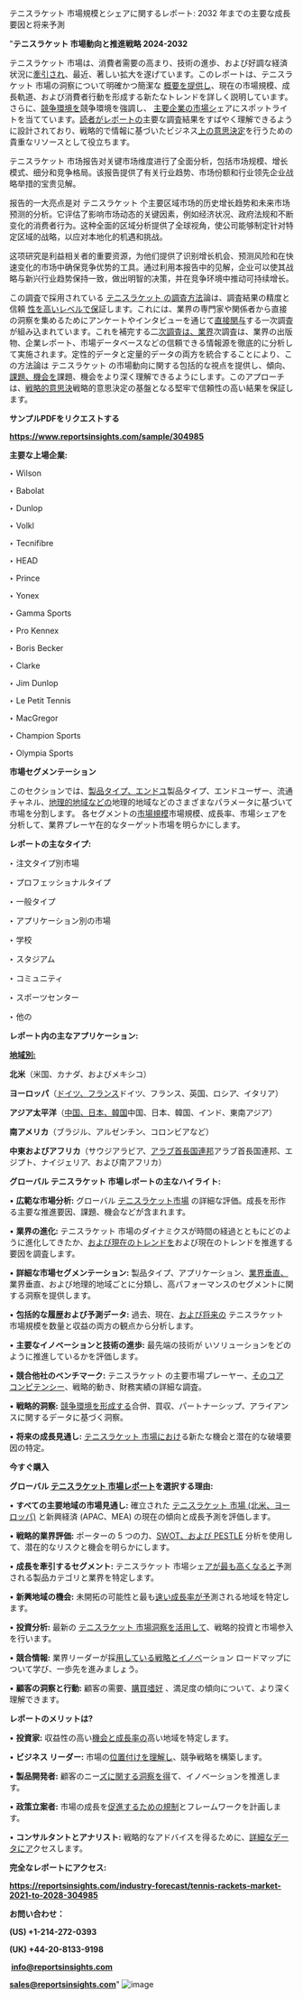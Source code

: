 テニスラケット 市場規模とシェアに関するレポート: 2032 年までの主要な成長要因と将来予測

"<strong>テニスラケット 市場動向と推進戦略 2024-2032</strong>

テニスラケット 市場は、消費者需要の高まり、技術の進歩、および好調な経済状況に<a href=https://reportsinsights.com/fr/industry-forecast/paintball-gun-market-2021-to-2028-313228>牽引され</a>、最近、著しい拡大を遂げています。このレポートは、テニスラケット 市場の洞察について明確かつ簡潔な
<a href=https://reportsinsights.com/es/industry-forecast/shoe-care-products-market-2021-to-2028-302575>概要を提供し</a>、現在の市場規模、成長軌道、および消費者行動を形成する新たなトレンドを詳しく説明しています。さらに、<a href=https://reportsinsights.com/ja/industry-forecast/printed-sensors-market-2021-to-2028-308066>競争環境を</a>競争環境を強調し、
<a href=https://reportsinsights.com/ja/industry-forecast/feller-bunchers-market-2021-to-2028-316465>主要企業の市場シ</a>ェアにスポットライトを当てています。<a href=https://reportsinsights.com/nl/industry-forecast/digital-ceramic-inks-market-2021-to-2028-307109>読者がレポートの</a>主要な調査結果をすばやく理解できるように設計されており、戦略的で情報に基づいたビジネス<a href=https://www.linkedin.com/pulse/vorgelatinierte-st%C3%A4rke-markt-gr%C3%B6%C3%9Fe-und-anteil-yxjdc/>上の意思決定</a>を行うための貴重なリソースとして役立ちます。

テニスラケット 市场报告对关键市场维度进行了全面分析，包括市场规模、增长模式、细分和竞争格局。该报告提供了有关行业趋势、市场份额和行业领先企业战略举措的宝贵见解。

报告的一大亮点是对 テニスラケット 个主要区域市场的历史增长趋势和未来市场预测的分析。它评估了影响市场动态的关键因素，例如经济状况、政府法规和不断变化的消费者行为。这种全面的区域分析提供了全球视角，使公司能够制定针对特定区域的战略，以应对本地化的机遇和挑战。

这项研究是利益相关者的重要资源，为他们提供了识别增长机会、预测风险和在快速变化的市场中确保竞争优势的工具。通过利用本报告中的见解，企业可以使其战略与新兴行业趋势保持一致，做出明智的决策，并在竞争环境中推动可持续增长。

この調査で採用されている <a href=https://www.linkedin.com/pulse/europe-electronic-skin-market-landscape-2024-competitive-insights-wdjbf/>テニスラケット の調査方法</a>論は、調査結果の精度と信頼
<a href=https://reportsinsights.com/de/industry-forecast/us-female-sex-toys-market-410246>性を高いレベルで保</a>証します。これには、業界の専門家や関係者から直接の洞察を集めるためにアンケートやインタビューを通じて<a href=https://reportsinsights.com/de/industry-forecast/electric-axle-drive-systems-market-2021-to-2028-314609>直接関与</a>する一次調査が組み込まれています。これを補完する二<a href=https://reportsinsights.com/de/industry-forecast/indoor-plant-market-2021-to-2028-301829>次調査は、業界</a>次調査は、業界の出版物、企業レポート、市場データベースなどの信頼できる情報源を徹底的に分析して実施されます。定性的データと定量的データの両方を統合することにより、この方法論は テニスラケット の市場動向に関する包括的な視点を提供し、傾向、<a href=https://reportsinsights.com/zh/industry-forecast/bottle-top-filters-market-demand-by-regional-317780>課題、機会を</a>課題、機会をより深く理解できるようにします。このアプローチは、<a href=https://www.linkedin.com/pulse/lineare-spannungsregler-markt-2024-2032-cgdkf/>戦略的意思決</a>戦略的意思決定の基盤となる堅牢で信頼性の高い結果を保証します。

<strong><b>サンプルPDFをリクエストする</b></strong>

<a href=https://www.reportsinsights.com/sample/304985><strong><u>https://www.reportsinsights.com/sample/304985</u></strong></a>

<strong>主要な上場企業:</strong>

‣ Wilson

‣ Babolat

‣ Dunlop

‣ Volkl

‣ Tecnifibre

‣ HEAD

‣ Prince

‣ Yonex

‣ Gamma Sports

‣ Pro Kennex

‣ Boris Becker

‣ Clarke

‣ Jim Dunlop

‣ Le Petit Tennis

‣ MacGregor

‣ Champion Sports

‣ Olympia Sports

<strong>市場セグメンテーション</strong>

このセクションでは、<a href=https://reportsinsights.com/fr/industry-forecast/aerosols-market-2021-to-2028-303232>製品タイプ、エンドユ</a>製品タイプ、エンドユーザー、流通チャネル、<a href=https://www.linkedin.com/pulse/di-isononylphthalat-dinp-markt-prognosen-bis-2032-strategien-fweoc/>地理的地域などの</a>地理的地域などのさまざまなパラメータに基づいて市場を分割します。 各セグメントの<a href=https://reportsinsights.com/sv/industry-forecast/us-web-real-time-communication-webrtc-market-405218>市場規模</a>市場規模、成長率、市場シェアを分析して、業界プレーヤ<a href=https://reportsinsights.com/es/industry-forecast/high-purity-quartz-market-2021-to-2028-316142></a>在的なターゲット市場を明らかにします。

<strong>レポートの主なタイプ:</strong>

  ‣ 注文タイプ別市場

‣ プロフェッショナルタイプ

‣ 一般タイプ

‣ アプリケーション別の市場

‣ 学校

‣ スタジアム

‣ コミュニティ

‣ スポーツセンター

‣ 他の

<strong>レポート内の主なアプリケーション:</strong>



<strong><u>地域別</u></strong><strong><u>:</u></strong>

<strong>北米</strong>（米国、カナダ、およびメキシコ）

<strong>ヨーロッパ</strong>（<a href=https://reportsinsights.com/zh/industry-forecast/coffee-vending-machines-market-2021-to-2028-305223>ドイツ、フランス</a>ドイツ、フランス、英国、ロシア、イタリア）

<strong>アジア太平洋</strong>（<a href=https://reportsinsights.com/nl/industry-forecast/us-gamification-in-education-market-402759>中国、日本、韓国</a>中国、日本、韓国、インド、東南アジア）

<strong>南アメリカ</strong>（ブラジル、アルゼンチン、コロンビアなど）

<strong>中東およびアフリカ</strong>（サウジアラビア、<a href=https://reportsinsights.com/sv/industry-forecast/hotel-pms-market-2021-to-2028-310345>アラブ首長国連邦</a>アラブ首長国連邦、エジプト、ナイジェリア、および南アフリカ）

<strong>グローバル テニスラケット 市場レポートの主なハイライト:</strong>

• <strong>広範な市場分析:</strong> グローバル <a href=https://www.linkedin.com/pulse/europe-biomedical-warming-thawing-devices-market-analysis-wvnbc/>テニスラケット市場</a> の詳細な評価。成長を形作る主要な推進要因、課題、機会などが含まれます。

• <strong>業界の進化:</strong> テニスラケット 市場のダイナミクスが時間の経過とともにどのように進化してきたか、<a href=https://reportsinsights.com/de/industry-forecast/us-cigarettes-market-411080>および現在のトレンドを</a>および現在のトレンドを推進する要因を調査します。

• <strong>詳細な市場セグメンテーション:</strong> 製品タイプ、アプリケーション、<a href=https://reportsinsights.com/fr/industry-forecast/electric-axle-drive-systems-market-2021-to-2028-314609>業界垂直、</a>業界垂直、および地理的地域ごとに分類し、高パフォーマンスのセグメントに関する洞察を提供します。

• <strong>包括的な履歴および予測データ:</strong> 過去、現在、<a href=https://reportsinsights.com/es/industry-forecast/aerosols-market-2021-to-2028-303232>および将来の</a> テニスラケット 市場規模を数量と収益の両方の観点から分析します。

• <strong>主要なイノベーションと技術の進歩:</strong> 最先端の技術が <a href=https://reportsinsights.com/ja/industry-forecast/bottle-top-filters-market-demand-by-regional-317780></a>いソリューションをどのように推進しているかを評価します。

• <strong>競合他社のベンチマーク:</strong> テニスラケット の主要市場プレーヤー、<a href=https://reportsinsights.com/nl/industry-forecast/printed-sensors-market-2021-to-2028-308066>そのコア コンピテンシー</a>、戦略的動き、財務実績の詳細な調査。

• <strong>戦略的洞察:</strong> <a href=https://www.linkedin.com/pulse/gartenm%C3%B6bel-markt-2024-trends-kosten-gr%C3%B6%C3%9Fe-branchenherausforderungen-xpaxc/>競争環境を形成する</a>合併、買収、パートナーシップ、アライアンスに関するデータに基づく洞察。

• <strong>将来の成長見通し:</strong> <a href=https://www.linkedin.com/pulse/europe-home-improvement-market-report-historical-future-trends-x4qmf/>テニスラケット 市場におけ</a>る新たな機会と潜在的な破壊要因の特定。

<strong>今すぐ購入</strong>


<strong>グローバル <a href=https://reportsinsights.com/de/industry-forecast/paintball-gun-market-2021-to-2028-313228>テニスラケット 市場レポート</a>を選択する理由:</strong>

• <strong>すべての主要地域の市場見通し:</strong> 確立された <a href=https://reportsinsights.com/fr/industry-forecast/shoe-care-products-market-2021-to-2028-302575>テニスラケット 市場 (北米、ヨーロッパ)</a> と新興経済 (APAC、MEA) の現在の傾向と成長予測を評価します。

• <strong>戦略的業界評価:</strong> ポーターの 5 つの力、<a href=https://reportsinsights.com/zh/industry-forecast/feller-bunchers-market-2021-to-2028-316465>SWOT、および PESTLE</a> 分析を使用して、潜在的なリスクと機会を明らかにします。

• <strong>成長を牽引するセグメント:</strong> テニスラケット 市場シェ<a href=https://reportsinsights.com/ja/industry-forecast/digital-ceramic-inks-market-2021-to-2028-307109>アが最も高くなると</a>予測される製品カテゴリと業界を特定します。

• <strong>新興地域の機会:</strong> 未開拓の可能性と最も<a href=https://reportsinsights.com/sv/industry-forecast/us-soft-magnetic-ni-fe-nickel-iron-alloys-market-404872>速い成長率が予</a>測される地域を特定します。

• <strong>投資分析:</strong> 最新の <a href=https://www.linkedin.com/pulse/cng-tank-cng-zylinder-markt-prognosen-bis-2032-strategien-8hgxc/>テニスラケット 市場洞察を活用して</a>、戦略的投資と市場参入を行います。

• <strong>競合情報:</strong> 業界リーダーが採<a href=https://www.linkedin.com/pulse/pet-fass-markt-gr%C3%B6%C3%9Fe-und-anteil-wichtige-60sif/>用している戦略とイノベ</a>ーション ロードマップについて学び、一歩先を進みましょう。

• <strong>顧客の洞察と行動:</strong> 顧客の需要、<a href=https://reportsinsights.com/de/industry-forecast/power-cutters-market-2021-to-2028-301385>購買嗜好</a>
、満足度の傾向について、より深く理解できます。

<strong>レポートのメリットは?</strong>

• <strong>投資家:</strong> 収益性の高い<a href=https://reportsinsights.com/es/industry-forecast/frozen-bakery-market-2021-to-2028-315450>機会と成長率の</a>高い地域を特定します。

• <strong>ビジネス リーダー:</strong> 市場の<a href=https://reportsinsights.com/zh/industry-forecast/fatty-acid-methyl-ester-fame-market-2021-to-2028-304477>位置付けを理解し</a>、競争戦略を構築します。

• <strong>製品開発者:</strong> 顧客のニー<a href=https://reportsinsights.com/nl/industry-forecast/us-processor-market-401191>ズに関する洞察を得</a>て、イノベーションを推進します。

• <strong>政策立案者:</strong> 市場の成長を<a href=https://reportsinsights.com/sv/industry-forecast/new-generation-automotive-hub-bearing-market-2021-to-2028-309719>促進するための規制</a>とフレームワークを計画します。

• <strong>コンサルタントとアナリスト:</strong> 戦略的なアドバイスを得るために、<a href=https://www.linkedin.com/pulse/europe-hydrophobic-coatings-market-2024-comprehensive-bjeyc/>詳細なデータにア</a>クセスします。
</ul>
<strong>完全なレポートにアクセス:</strong>

<a href=https://reportsinsights.com/industry-forecast/tennis-rackets-market-2021-to-2028-304985><strong><u><b>https://reportsinsights.com/industry-forecast/tennis-rackets-market-2021-to-2028-304985</b></u></strong></a>

<strong>お問い合わせ：</strong>

<strong>(US) +1-214-272-0393</strong>

<strong>(UK) +44-20-8133-9198</strong>

<strong> </strong><a href=info@reportsinsights.com><strong><u>info@reportsinsights.com</u></strong></a>

<a href=sales@reportsinsights.com><strong><u>sales@reportsinsights.com</u></strong></a>"
![image](https://github.com/user-attachments/assets/ee11ae53-f5e7-4124-9fad-cc32fe4253fe)
